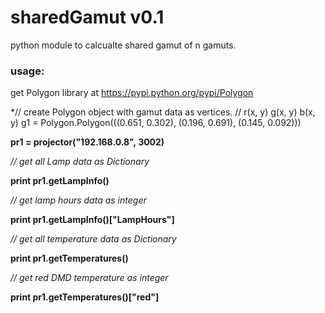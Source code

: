 sharedGamut v0.1
====================

python module to calcualte shared gamut of n gamuts. 


### usage:

get Polygon library at https://pypi.python.org/pypi/Polygon 


*// create Polygon object with gamut data as vertices.
//                       r(x, y)         g(x, y)         b(x, y) 
g1 = Polygon.Polygon(((0.651, 0.302), (0.196, 0.691), (0.145, 0.092)))

**pr1 = projector("192.168.0.8", 3002)**

*// get all Lamp data as Dictionary*

**print pr1.getLampInfo()**

*// get lamp hours data as integer*

**print pr1.getLampInfo()["LampHours"]**



*// get all temperature data as Dictionary*

**print pr1.getTemperatures()**

*// get red DMD temperature as integer*

**print pr1.getTemperatures()["red"]**


